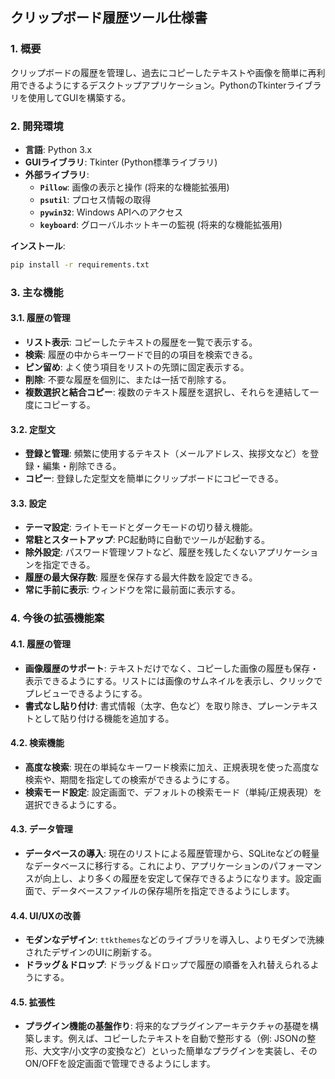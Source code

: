 ## **クリップボード履歴ツール仕様書**

### **1. 概要**

クリップボードの履歴を管理し、過去にコピーしたテキストや画像を簡単に再利用できるようにするデスクトップアプリケーション。PythonのTkinterライブラリを使用してGUIを構築する。

### **2. 開発環境**

  * **言語**: Python 3.x
  * **GUIライブラリ**: Tkinter (Python標準ライブラリ)
  * **外部ライブラリ**:
      * **`Pillow`**: 画像の表示と操作 (将来的な機能拡張用)
      * **`psutil`**: プロセス情報の取得
      * **`pywin32`**: Windows APIへのアクセス
      * **`keyboard`**: グローバルホットキーの監視 (将来的な機能拡張用)

**インストール**:

```bash
pip install -r requirements.txt
```

### **3. 主な機能**

#### **3.1. 履歴の管理**
*   **リスト表示**: コピーしたテキストの履歴を一覧で表示する。
*   **検索**: 履歴の中からキーワードで目的の項目を検索できる。
*   **ピン留め**: よく使う項目をリストの先頭に固定表示する。
*   **削除**: 不要な履歴を個別に、または一括で削除する。
*   **複数選択と結合コピー**: 複数のテキスト履歴を選択し、それらを連結して一度にコピーする。

#### **3.2. 定型文**
*   **登録と管理**: 頻繁に使用するテキスト（メールアドレス、挨拶文など）を登録・編集・削除できる。
*   **コピー**: 登録した定型文を簡単にクリップボードにコピーできる。

#### **3.3. 設定**
*   **テーマ設定**: ライトモードとダークモードの切り替え機能。
*   **常駐とスタートアップ**: PC起動時に自動でツールが起動する。
*   **除外設定**: パスワード管理ソフトなど、履歴を残したくないアプリケーションを指定できる。
*   **履歴の最大保存数**: 履歴を保存する最大件数を設定できる。
*   **常に手前に表示**: ウィンドウを常に最前面に表示する。

### **4. 今後の拡張機能案**

#### **4.1. 履歴の管理**
*   **画像履歴のサポート**: テキストだけでなく、コピーした画像の履歴も保存・表示できるようにする。リストには画像のサムネイルを表示し、クリックでプレビューできるようにする。
*   **書式なし貼り付け**: 書式情報（太字、色など）を取り除き、プレーンテキストとして貼り付ける機能を追加する。

#### **4.2. 検索機能**
*   **高度な検索**: 現在の単純なキーワード検索に加え、正規表現を使った高度な検索や、期間を指定しての検索ができるようにする。
*   **検索モード設定**: 設定画面で、デフォルトの検索モード（単純/正規表現）を選択できるようにする。

#### **4.3. データ管理**
*   **データベースの導入**: 現在のリストによる履歴管理から、SQLiteなどの軽量なデータベースに移行する。これにより、アプリケーションのパフォーマンスが向上し、より多くの履歴を安定して保存できるようになります。設定画面で、データベースファイルの保存場所を指定できるようにします。

#### **4.4. UI/UXの改善**
*   **モダンなデザイン**: `ttkthemes`などのライブラリを導入し、よりモダンで洗練されたデザインのUIに刷新する。
*   **ドラッグ＆ドロップ**: ドラッグ＆ドロップで履歴の順番を入れ替えられるようにする。

#### **4.5. 拡張性**
*   **プラグイン機能の基盤作り**: 将来的なプラグインアーキテクチャの基礎を構築します。例えば、コピーしたテキストを自動で整形する（例: JSONの整形、大文字/小文字の変換など）といった簡単なプラグインを実装し、そのON/OFFを設定画面で管理できるようにします。
